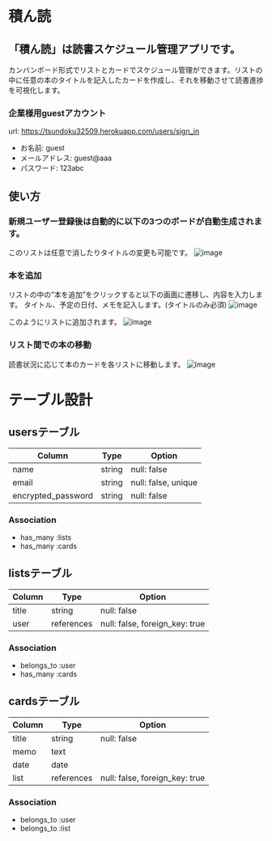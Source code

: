 # 積ん読

## 「積ん読」は読書スケジュール管理アプリです。
カンバンボード形式でリストとカードでスケジュール管理ができます。リストの中に任意の本のタイトルを記入したカードを作成し、それを移動させて読書進捗を可視化します。
### 企業様用guestアカウント
url: https://tsundoku32509.herokuapp.com/users/sign_in
- お名前: guest
- メールアドレス: guest@aaa
- パスワード: 123abc

## 使い方
### 新規ユーザー登録後は自動的に以下の3つのボードが自動生成されます。
このリストは任意で消したりタイトルの変更も可能です。
![image](https://user-images.githubusercontent.com/74945462/104792374-8379fc80-57e1-11eb-8387-ffbbd11c08f4.png)

### 本を追加
リストの中の”本を追加”をクリックすると以下の画面に遷移し、内容を入力します。
タイトル、予定の日付、メモを記入します。(タイトルのみ必須)
![image](https://user-images.githubusercontent.com/74945462/104792768-f59f1100-57e2-11eb-9202-a22c144441fa.png)

このようにリストに追加されます。
![image](https://user-images.githubusercontent.com/74945462/104793122-7d394f80-57e4-11eb-9860-f97f52acfc4c.png)

### リスト間での本の移動
読書状況に応じて本のカードを各リストに移動します。
![image](https://gyazo.com/740a7c5e4c245ae3c2d5c5f1249be9d4)





# テーブル設計

## usersテーブル
| Column             | Type     | Option              |
| ------------------ | -------- | ------------------- |
| name               | string   | null: false         |
| email              | string   | null: false, unique |
| encrypted_password | string   | null: false         |

### Association
- has_many :lists
- has_many :cards

## listsテーブル
| Column           | Type       | Option                         |
| ---------------- | ---------- | ------------------------------ |
| title            | string     | null: false                    |
| user             | references | null: false, foreign_key: true |

### Association
- belongs_to :user
- has_many :cards

## cardsテーブル
| Column           | Type       | Option                         |
| ---------------- | ---------- | ------------------------------ |
| title            | string     | null: false                    |
| memo             | text       |                                |
| date             | date       |                                |
| list             | references | null: false, foreign_key: true |

### Association
- belongs_to :user
- belongs_to :list
